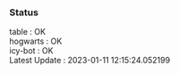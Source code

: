 ### Status


table : OK  
hogwarts : OK  
icy-bot : OK  
Latest Update : 2023-01-11 12:15:24.052199
